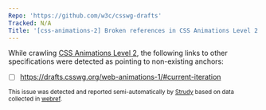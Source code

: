 ```yaml
---
Repo: 'https://github.com/w3c/csswg-drafts'
Tracked: N/A
Title: '[css-animations-2] Broken references in CSS Animations Level 2'
---
```


While crawling [CSS Animations Level 2](https://drafts.csswg.org/css-animations-2/), the following links to other specifications were detected as pointing to non-existing anchors:
* [ ] https://drafts.csswg.org/web-animations-1/#current-iteration

<sub>This issue was detected and reported semi-automatically by [Strudy](https://github.com/w3c/strudy/) based on data collected in [webref](https://github.com/w3c/webref/).</sub>
